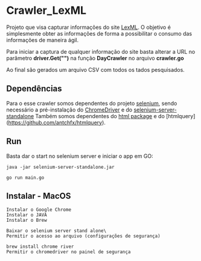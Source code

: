# Crawler_LexML

Projeto que visa capturar informações do site [LexML](https://www.lexml.gov.br). O objetivo é simplesmente obter as informações de forma a possibilitar o consumo das informações de maneira ágil.

Para iniciar a captura de qualquer informação do site basta alterar a URL no parâmetro **driver.Get("")** na função **DayCrawler** no arquivo **crawler.go**

Ao final são gerados um arquivo CSV com todos os tados pesquisados.
 
## Dependências

Para o esse crawler somos dependentes do projeto [selenium](https://github.com/tebeka/selenium#readme), sendo necessário a pré-instalação do [ChromeDriver](https://sites.google.com/a/chromium.org/chromedriver/) e do [selenium-server-standalone](https://selenium-release.storage.googleapis.com/index.html?path=3.5/)
Também somos dependentes do [html package](https://pkg.go.dev/golang.org/x/net/html) e do [htmlquery] (https://github.com/antchfx/htmlquery).


## Run
Basta dar o start no selenium server e iniciar o app em GO: 

```java -jar selenium-server-standalone.jar```

```go run main.go```

## Instalar - MacOS
```
Instalar o Google Chrome
Instalar o JAVA
Instalar o Brew

Baixar o selenium server stand alone\
Permitir o acesso ao arquivo (configurações de segurança)

brew install chrome river
Permitir o chromedriver no painel de segurança
```
